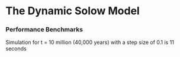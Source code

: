 # The Dynamic Solow Model


### Performance Benchmarks

Simulation for t = 10 million (40,000 years) with a step size of 0.1 is 11 seconds